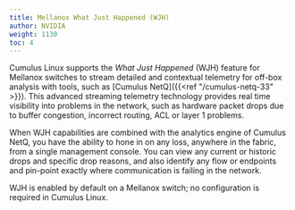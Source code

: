 ```yaml
---
title: Mellanox What Just Happened (WJH)
author: NVIDIA
weight: 1130
toc: 4
---
```

Cumulus Linux supports the *What Just Happened* (WJH) feature for Mellanox switches to stream detailed and contextual telemetry for off-box analysis with tools, such as [Cumulus NetQ]({{<ref "/cumulus-netq-33" >}}). This advanced streaming telemetry technology provides real time visibility into problems in the network, such as hardware packet drops due to buffer congestion, incorrect routing, ACL or layer 1 problems.

When WJH capabilities are combined with the analytics engine of Cumulus NetQ, you have the ability to hone in on any loss, anywhere in the fabric, from a single management console. You can view any current or historic drops and specific drop reasons, and also identify any flow or endpoints and pin-point exactly where communication is failing in the network.

WJH is enabled by default on a Mellanox switch; no configuration is required in Cumulus Linux.
